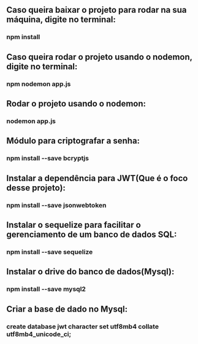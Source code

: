 ## Caso queira baixar o projeto para rodar na sua máquina, digite no terminal:

### npm install

## Caso queira rodar o projeto usando o nodemon, digite no terminal: 

### npm nodemon app.js

## Rodar o projeto usando o nodemon:

### nodemon app.js

## Módulo para criptografar a senha: 

### npm install --save bcryptjs

## Instalar a dependência para JWT(Que é o foco desse projeto): 

### npm install --save jsonwebtoken

## Instalar o sequelize para facilitar o gerenciamento de um banco de dados SQL:

### npm install --save sequelize

## Instalar o drive do banco de dados(Mysql):

### npm install --save mysql2

## Criar a base de dado no Mysql:

### create database jwt character set utf8mb4 collate utf8mb4_unicode_ci;
